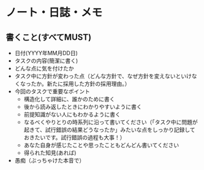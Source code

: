 # ノート・日誌・メモ

## 書くこと(すべてMUST)
- 日付(YYYY年MM月DD日)
- タスクの内容(簡潔に書く)
- どんな点に気を付けたか
- タスク中に方針が変わった点（どんな方針で、なぜ方針を変えないといけなくなったか。新たに採用した方針の採用理由。）
- 今回のタスクで重要なポイント
  - 構造化して詳細に、誰かのために書く
  - 後から読み返したときにわかりやすいように書く
  - 前提知識がない人にもわかるように書く
  - なるべくやりとりの時系列に沿って書いてください（「タスク中に問題が起きて、試行錯誤の結果どうなったか」みたいな点をしっかり記録しておきたいです。試行錯誤の過程も大事！）
  - あなた自身が感じたことや思ったこともどんどん書いてください
  - 得られた知見(あれば)
- 愚痴（ぶっちゃけた本音で）
